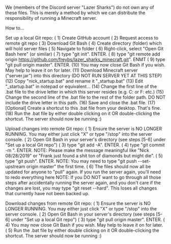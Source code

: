 We (members of the Discord server "Lazer Sharks") do not own any of these files. This is merely a method by which we can distribute the responsibility of running a Minecraft server.

How to...

Set up a local Git repo:
( 1) Create GitHub account
( 2) Request access to remote git repo
( 3) Download Git Bash
( 4) Create directory (folder) which will hold server files
( 5) Navigate to folder
( 6) Right-click, select "Open Git Bash here" (or similar)
( 7) type "git init". ENTER.
( 8) type "git remote add origin https://github.com/freybs/lazer_sharks_minecraft.git". ENMT
( 9) type "git pull origin master". ENTER.
(10) You may now close Git Bash if you wish. May help to leave it on for later.
(11) Download Minecraft server ("server.jar") into this directory (DO NOT RUN SERVER YET AT THIS STEP)
(12) Copy "nick_startup.bat" and rename it "<name>_startup.bat"
(13) Edit "<name>_startup.bat" in notepad or equivalent...
(14) Change the first line of the .bat file to the drive letter in which this server resides (e.g. C: or F: etc.)
(15) Change the second line of the .bat file to the rest of the folder path. DO NOT include the drive letter in this path.
(16) Save and close the .bat file.
(17) [Optional] Create a shortcut to this .bat file from your desktop. That's fine.
(18) Run the .bat file by either double clicking on it OR double-clicking the shortcut. The server should now be running :)

Upload changes into remote Git repo:
( 1) Ensure the server is NO LONGER RUNNING. You may either just click "X" or type "/stop" into the server console.
( 2) Open Git Bash in your server's directory (see steps [5-6] under "Set up a local Git repo")
( 3) type "git add -A". ENTER.
( 4) type "git commit -m <insert message here>". ENTER.
	NOTE: Please make the message meaningful like "Nick 08/28/2019" or "Frank just found a shit ton of diamonds but might die".
( 5) type "git push". ENTER.
	NOTE: You may need to type "git push --set-upstream origin master" the first time.
( 6) The files should now all be updated for anyone to "pull" again. If you run the server again, you'll need to redo everything here
	NOTE: If you DO NOT want to go through all those steps after accidentally running the server again, and you don't care if the changes are lost,
		you may type "git reset --hard". This loses all changes that currently have not been backed up.

Download changes from remote Git repo:
( 1) Ensure the server is NO LONGER RUNNING. You may either just click "X" or type "/stop" into the server console.
( 2) Open Git Bash in your server's directory (see steps [5-6] under "Set up a local Git repo")
( 3) type "git pull origin master". ENTER.
( 4) You may now close Git Bash if you wish. May help to leave it on for later.
( 5) Run the .bat file by either double clicking on it OR double-clicking the shortcut. The server should now be running :)
